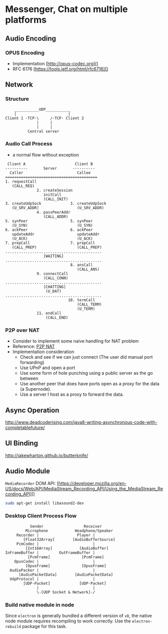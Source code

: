 # Messenger, Chat on multiple platforms

## Audio Encoding

### OPUS Encoding
* Implementation [http://opus-codec.org]()
* RFC 6176 [https://tools.ietf.org/html/rfc6716]()

## Network

### Structure
```
    ___________UDP___________
    |                       |
Client 1 -TCP-\     /-TCP- Client 2
              |     |
              |     |
          Central server
```

### Audio Call Process
* a normal flow without exception
```
 Client A                      Client B
----------       Server       ----------
  Caller                        Callee
=========================================
1. requestCall
   (CALL_REQ)
              2. createSession
                 initCall
                 (CALL_INIT)
3. createUdpSock             3. createUdpSock
   (U_SRV_ADDR)                 (U_SRV_ADDR)
              4. passPeerAddr
                 (CALL_ADDR)
5. synPeer                   5. synPeer
   (U_SYN)                      (U_SYN)
6. ackPeer                   6. ackPeer
   updateAddr                   updateAddr
   (U_ACK)                      (U_ACK)
7. prepCall                  7. prepCall
   (CALL_PREP)                  (CALL_PREP)
...........................................
                 [WAITING]
...........................................
                             8. ansCall
                                (CALL_ANS)
              9. connectCall
                 (CALL_CONN)
...........................................
                 [CHATTING]
                  (U_DAT)
...........................................
                            10. termCall
                                (CALL_TERM)
                                (U_TERM)
              11. endCall
                  (CALL_END)
```

### P2P over NAT
* Consider to implement some naive handling for NAT problem
* Reference: [P2P NAT](http://www.brynosaurus.com/pub/net/p2pnat/)
* Implementation consideration
  * Check and see if we can just connect (The user did manual port forwarding)
  * Use UPnP and open a port
  * Use some form of hole punching using a public server as the go between
  * Use another peer that does have ports open as a proxy for the data (a Supernode).
  * Use a server I host as a proxy to forward the data.

## Async Operation
http://www.deadcoderising.com/java8-writing-asynchronous-code-with-completablefuture/

## UI Binding 
http://jakewharton.github.io/butterknife/

## Audio Module
`MediaRecorder` DOM API:
[https://developer.mozilla.org/en-US/docs/Web/API/MediaStream_Recording_API/Using_the_MediaStream_Recording_API]()

```bash
sudo apt-get install libasound2-dev
```

### Desktop Client Process Flow
```
           Sender                  Receiver
         Microphone            Headphone/Speaker
     Recorder |                 Player |
        [Float32Array]        [AudioBufferSource]
     PcmCodec |                        |
         [Int16Array]            [AudioBuffer]
InFrameBuffer |         OutFrameBuffer |
          [PcmFrame]              [PcmFrame]
    OpusCodec |                        |
         [OpusFrame]              [OpusFrame]
  AudioPacker |                        |
      [AudioPacketData]        [AudioPacketData] 
  UdpProtocol |                        |
        [UDP-Packet]             [UDP-Packet]
              |                        |
              \-[UDP Socket & Network]-/
```

### Build native module in node
Since `electron` is generally bundled a different version of `v8`, the native node module requires recompiling to work correctly.
Use the `electron-rebuild` package for this task.